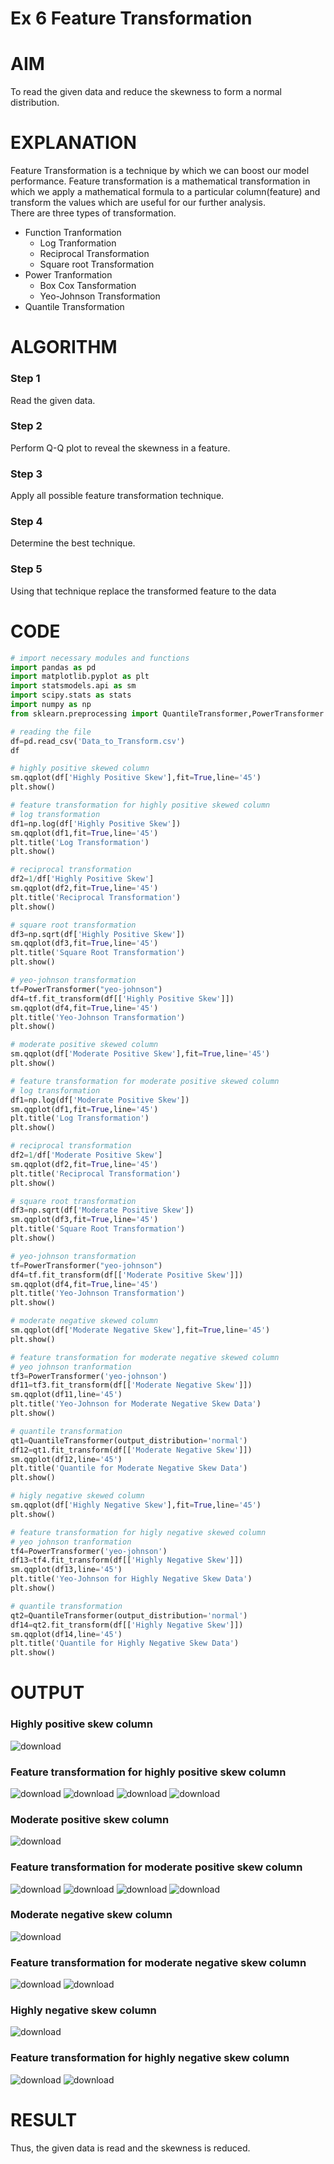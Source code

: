 # Ex 6 Feature Transformation

# AIM
To read the given data and reduce the skewness to form a normal distribution.

# EXPLANATION
Feature Transformation is a technique by which we can boost our model performance. Feature transformation is a mathematical transformation in which we apply a mathematical formula to a particular column(feature) and transform the values which are useful for our further analysis.<br/>
There are three types of transformation.
* Function Tranformation
  * Log Tranformation
  * Reciprocal Transformation
  * Square root Transformation
* Power Tranformation
  * Box Cox Tansformation
  * Yeo-Johnson Transformation
* Quantile Transformation


# ALGORITHM
### Step 1
Read the given data.
### Step 2
Perform Q-Q plot to reveal the skewness in a feature.
### Step 3
Apply all possible feature transformation technique.
### Step 4
Determine the best technique.
### Step 5
Using that technique replace the transformed feature to the data

# CODE
```python
# import necessary modules and functions
import pandas as pd
import matplotlib.pyplot as plt
import statsmodels.api as sm
import scipy.stats as stats
import numpy as np
from sklearn.preprocessing import QuantileTransformer,PowerTransformer

# reading the file
df=pd.read_csv('Data_to_Transform.csv')
df

# highly positive skewed column
sm.qqplot(df['Highly Positive Skew'],fit=True,line='45')
plt.show()

# feature transformation for highly positive skewed column
# log transformation
df1=np.log(df['Highly Positive Skew'])
sm.qqplot(df1,fit=True,line='45')
plt.title('Log Transformation')
plt.show()

# reciprocal transformation
df2=1/df['Highly Positive Skew']
sm.qqplot(df2,fit=True,line='45')
plt.title('Reciprocal Transformation')
plt.show()

# square root transformation
df3=np.sqrt(df['Highly Positive Skew'])
sm.qqplot(df3,fit=True,line='45')
plt.title('Square Root Transformation')
plt.show()

# yeo-johnson transformation
tf=PowerTransformer("yeo-johnson")
df4=tf.fit_transform(df[['Highly Positive Skew']])
sm.qqplot(df4,fit=True,line='45')
plt.title('Yeo-Johnson Transformation')
plt.show()

# moderate positive skewed column
sm.qqplot(df['Moderate Positive Skew'],fit=True,line='45')
plt.show()

# feature transformation for moderate positive skewed column
# log transformation
df1=np.log(df['Moderate Positive Skew'])
sm.qqplot(df1,fit=True,line='45')
plt.title('Log Transformation')
plt.show()

# reciprocal transformation
df2=1/df['Moderate Positive Skew']
sm.qqplot(df2,fit=True,line='45')
plt.title('Reciprocal Transformation')
plt.show()

# square root transformation
df3=np.sqrt(df['Moderate Positive Skew'])
sm.qqplot(df3,fit=True,line='45')
plt.title('Square Root Transformation')
plt.show()

# yeo-johnson transformation
tf=PowerTransformer("yeo-johnson")
df4=tf.fit_transform(df[['Moderate Positive Skew']])
sm.qqplot(df4,fit=True,line='45')
plt.title('Yeo-Johnson Transformation')
plt.show()

# moderate negative skewed column
sm.qqplot(df['Moderate Negative Skew'],fit=True,line='45')
plt.show()

# feature transformation for moderate negative skewed column
# yeo johnson tranformation
tf3=PowerTransformer('yeo-johnson')
df11=tf3.fit_transform(df[['Moderate Negative Skew']])
sm.qqplot(df11,line='45')
plt.title('Yeo-Johnson for Moderate Negative Skew Data')
plt.show()

# quantile transformation
qt1=QuantileTransformer(output_distribution='normal')
df12=qt1.fit_transform(df[['Moderate Negative Skew']])
sm.qqplot(df12,line='45')
plt.title('Quantile for Moderate Negative Skew Data')
plt.show()

# higly negative skewed column
sm.qqplot(df['Highly Negative Skew'],fit=True,line='45')
plt.show()

# feature transformation for higly negative skewed column
# yeo johnson tranformation
tf4=PowerTransformer('yeo-johnson')
df13=tf4.fit_transform(df[['Highly Negative Skew']])
sm.qqplot(df13,line='45')
plt.title('Yeo-Johnson for Highly Negative Skew Data')
plt.show()

# quantile transformation
qt2=QuantileTransformer(output_distribution='normal')
df14=qt2.fit_transform(df[['Highly Negative Skew']])
sm.qqplot(df14,line='45')
plt.title('Quantile for Highly Negative Skew Data')
plt.show()
```

# OUTPUT
### Highly positive skew column
![download](https://github.com/yasin-sharif-SEC/ODD2023-Datascience-Ex06/assets/142985837/9452e339-d31f-4e39-a3e4-5f5cc6a00d61)

### Feature transformation for highly positive skew column
![download](https://github.com/yasin-sharif-SEC/ODD2023-Datascience-Ex06/assets/142985837/5fa372d9-b355-4720-a233-a7d24286c9e2)
![download](https://github.com/yasin-sharif-SEC/ODD2023-Datascience-Ex06/assets/142985837/24b1599b-5f5e-473b-9d50-82ba3490ae63)
![download](https://github.com/yasin-sharif-SEC/ODD2023-Datascience-Ex06/assets/142985837/24004813-0645-4c7a-9534-1cd3ea8f0977)
![download](https://github.com/yasin-sharif-SEC/ODD2023-Datascience-Ex06/assets/142985837/0e223100-ceea-4364-a896-22399c39ded8)

### Moderate positive skew column
![download](https://github.com/yasin-sharif-SEC/ODD2023-Datascience-Ex06/assets/142985837/7449beb2-9903-4658-b760-4a56744c833c)

### Feature transformation for moderate positive skew column
![download](https://github.com/yasin-sharif-SEC/ODD2023-Datascience-Ex06/assets/142985837/43b28061-6621-486c-aaa6-deb1c4aa08a3)
![download](https://github.com/yasin-sharif-SEC/ODD2023-Datascience-Ex06/assets/142985837/dd73e278-8d7d-43c7-b6f5-e74d49d1759b)
![download](https://github.com/yasin-sharif-SEC/ODD2023-Datascience-Ex06/assets/142985837/05b7d5f9-b05a-4795-9f2a-003a0bdc22f5)
![download](https://github.com/yasin-sharif-SEC/ODD2023-Datascience-Ex06/assets/142985837/f2cecf2f-66b4-45a5-8054-a40dc26e1c2f)

### Moderate negative skew column
![download](https://github.com/yasin-sharif-SEC/ODD2023-Datascience-Ex06/assets/142985837/5354ba83-031a-4de9-991b-897d13741517)

### Feature transformation for moderate negative skew column
![download](https://github.com/yasin-sharif-SEC/ODD2023-Datascience-Ex06/assets/142985837/608634cb-7720-47eb-9e48-902eac3d2b28)
![download](https://github.com/yasin-sharif-SEC/ODD2023-Datascience-Ex06/assets/142985837/af32fae6-3d2e-4a7e-9450-1d3fd4302487)

### Highly negative skew column
![download](https://github.com/yasin-sharif-SEC/ODD2023-Datascience-Ex06/assets/142985837/8c8d0fa9-0520-4d88-89b9-24160c2b9e4e)

### Feature transformation for highly negative skew column
![download](https://github.com/yasin-sharif-SEC/ODD2023-Datascience-Ex06/assets/142985837/9f6e89b9-ce84-48e2-8536-76b6e3fc7581)
![download](https://github.com/yasin-sharif-SEC/ODD2023-Datascience-Ex06/assets/142985837/d5fb9534-8c6e-4f10-a707-30a34b9d2425)

# RESULT
Thus, the given data is read and the skewness is reduced.






